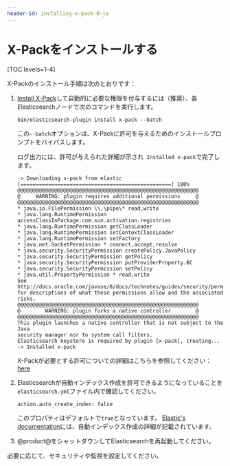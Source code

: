 ```yaml
---
header-id: installing-x-pack-0-ja
---
```


# X-Packをインストールする

[TOC levels=1-4]

X-Packのインストール手順は次のとおりです：

1. [Install X-Pack](https://www.elastic.co/guide/en/elasticsearch/reference/6.1/installing-xpack-es.html)して自動的に必要な権限を付与するには（推奨）、各Elasticsearchノードで次のコマンドを実行します。



       bin/elasticsearch-plugin install x-pack --batch
   
   この`--batch`オプションは、X-Packに許可を与えるためのインストールプロンプトをバイパスします。

   ログ出力には、許可が与えられた詳細が示され` Installed x-pack`で完了します。

       -> Downloading x-pack from elastic
       [=================================================] 100%
       @@@@@@@@@@@@@@@@@@@@@@@@@@@@@@@@@@@@@@@@@@@@@@@@@@@@@@@@@@@
       @     WARNING: plugin requires additional permissions     @
       @@@@@@@@@@@@@@@@@@@@@@@@@@@@@@@@@@@@@@@@@@@@@@@@@@@@@@@@@@@
       * java.io.FilePermission \\.\pipe\* read,write
       * java.lang.RuntimePermission accessClassInPackage.com.sun.activation.registries
       * java.lang.RuntimePermission getClassLoader
       * java.lang.RuntimePermission setContextClassLoader
       * java.lang.RuntimePermission setFactory
       * java.net.SocketPermission * connect,accept,resolve
       * java.security.SecurityPermission createPolicy.JavaPolicy
       * java.security.SecurityPermission getPolicy
       * java.security.SecurityPermission putProviderProperty.BC
       * java.security.SecurityPermission setPolicy
       * java.util.PropertyPermission * read,write
       See http://docs.oracle.com/javase/8/docs/technotes/guides/security/permissions.html
       for descriptions of what these permissions allow and the associated risks.
       @@@@@@@@@@@@@@@@@@@@@@@@@@@@@@@@@@@@@@@@@@@@@@@@@@@@@@@@@@@
       @        WARNING: plugin forks a native controller        @
       @@@@@@@@@@@@@@@@@@@@@@@@@@@@@@@@@@@@@@@@@@@@@@@@@@@@@@@@@@@
       This plugin launches a native controller that is not subject to the Java
       security manager nor to system call filters.
       Elasticsearch keystore is required by plugin [x-pack], creating...
       -> Installed x-pack
   
   X-Packが必要とする許可についての詳細はこちらを参照してください：[here](https://www.elastic.co/guide/en/elasticsearch/reference/6.1/installing-xpack-es.html)

2. Elasticsearchが自動インデックス作成を許可できるようになっていることを`elasticsearch.yml`ファイル内で確認してください。



       action.auto_create_index: false
   
   このプロパティはデフォルトで`true`となっています。 
[Elastic's documentation](https://www.elastic.co/guide/en/elasticsearch/reference/6.1/docs-index_.html#index-creation)には、自動インデックス作成の詳細が記載されています。

3. @product@をシャットダウンしてElasticsearchを再起動してください。

必要に応じて、セキュリティや監視を設定してください。
